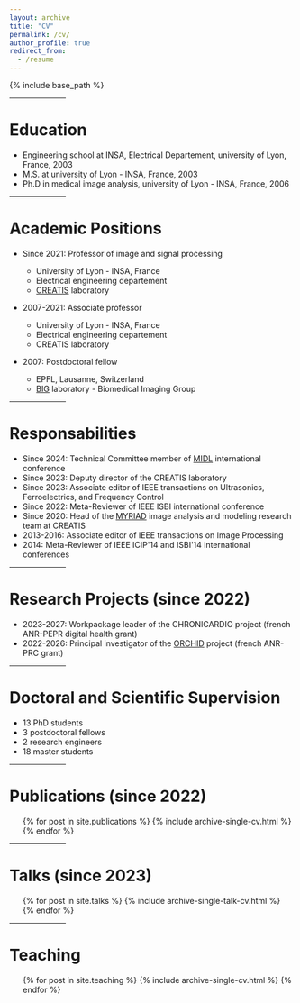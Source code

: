 ```yaml
---
layout: archive
title: "CV"
permalink: /cv/
author_profile: true
redirect_from:
  - /resume
---
```


{% include base_path %}

<hr align=center width="100">

Education
======
* Engineering school at INSA, Electrical Departement, university of Lyon, France, 2003
* M.S. at university of Lyon - INSA, France, 2003
* Ph.D in medical image analysis, university of Lyon - INSA, France, 2006

<hr align=center width="100">

Academic Positions
======
* Since 2021: Professor of image and signal processing
  * University of Lyon - INSA, France
  * Electrical engineering departement
  * [CREATIS](https://www.creatis.insa-lyon.fr/site/en) laboratory

* 2007-2021: Associate professor
  * University of Lyon - INSA, France
  * Electrical engineering departement
  * CREATIS laboratory
  
* 2007: Postdoctoral fellow
  * EPFL, Lausanne, Switzerland
  * [BIG](https://bigwww.epfl.ch/) laboratory - Biomedical Imaging Group
  
<hr align=center width="100">

Responsabilities
======
* Since 2024: Technical Committee member of [MIDL](https://www.midl.io/) international conference
* Since 2023: Deputy director of the CREATIS laboratory
* Since 2023: Associate editor of IEEE transactions on Ultrasonics, Ferroelectrics, and Frequency Control
* Since 2022: Meta-Reviewer of IEEE ISBI international conference
* Since 2020: Head of the [MYRIAD](https://creatis-myriad.github.io/) image analysis and modeling research team at CREATIS
* 2013-2016: Associate editor of IEEE transactions on Image Processing
* 2014: Meta-Reviewer of IEEE ICIP'14 and ISBI'14 international conferences

<hr align=center width="100">

Research Projects (since 2022)
======
* 2023-2027: Workpackage leader of the CHRONICARDIO project (french ANR-PEPR digital health grant)
* 2022-2026: Principal investigator of the [ORCHID](https://orchid-anr.github.io/) project (french ANR-PRC grant) 

<hr align=center width="100">

Doctoral and Scientific Supervision
======
* 13 PhD students
* 3 postdoctoral fellows
* 2 research engineers
* 18 master students

<hr align=center width="100">

Publications (since 2022)
======
  <ul>{% for post in site.publications %}
    {% include archive-single-cv.html %}
  {% endfor %}</ul>

<hr align=center width="100">

Talks (since 2023)
======
  <ul>{% for post in site.talks %}
    {% include archive-single-talk-cv.html %}
  {% endfor %}</ul>

<hr align=center width="100">

Teaching
======
  <ul>{% for post in site.teaching %}
    {% include archive-single-cv.html %}
  {% endfor %}</ul>
  
